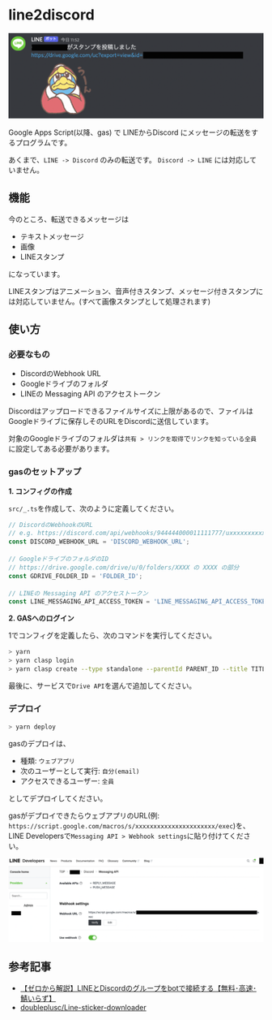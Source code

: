 # line2discord

![](images/demo0.png)

Google Apps Script(以降、gas) で LINEからDiscord にメッセージの転送をするプログラムです。

あくまで、`LINE -> Discord` のみの転送です。 `Discord -> LINE` には対応していません。

## 機能

今のところ、転送できるメッセージは

- テキストメッセージ
- 画像
- LINEスタンプ

になっています。

LINEスタンプはアニメーション、音声付きスタンプ、メッセージ付きスタンプには対応していません。(すべて画像スタンプとして処理されます)

## 使い方

### 必要なもの

- DiscordのWebhook URL
- Googleドライブのフォルダ
- LINEの Messaging API のアクセストークン

Discordはアップロードできるファイルサイズに上限があるので、ファイルはGoogleドライブに保存しそのURLをDiscordに送信しています。

対象のGoogleドライブのフォルダは`共有 > リンクを取得`で`リンクを知っている全員`に設定してある必要があります。

### gasのセットアップ

**1. コンフィグの作成**

`src/_.ts`を作成して、次のように定義してください。

```ts
// DiscordのWebhookのURL
// e.g. https://discord.com/api/webhooks/944444000011111777/uxxxxxxxxxxxx_o-3IBBxxxxxxxxxJYTr31exxxxxxxxNukjN1gQe10rxxxxxxxxxxxx
const DISCORD_WEBHOOK_URL = 'DISCORD_WEBHOOK_URL';

// GoogleドライブのフォルダのID
// https://drive.google.com/drive/u/0/folders/XXXX の XXXX の部分
const GDRIVE_FOLDER_ID = 'FOLDER_ID';

// LINEの Messaging API のアクセストークン
const LINE_MESSAGING_API_ACCESS_TOKEN = 'LINE_MESSAGING_API_ACCESS_TOKEN';
```

**2. GASへのログイン**

1でコンフィグを定義したら、次のコマンドを実行してください。

```sh
> yarn
> yarn clasp login
> yarn clasp create --type standalone --parentId PARENT_ID --title TITLE
```

最後に、サービスで`Drive API`を選んで追加してください。

### デプロイ

```sh
> yarn deploy
```

gasのデプロイは、

- 種類: `ウェブアプリ`
- 次のユーザーとして実行: `自分(email)`
- アクセスできるユーザー: `全員`

としてデプロイしてください。

gasがデプロイできたらウェブアプリのURL(例: `https://script.google.com/macros/s/xxxxxxxxxxxxxxxxxxxxxx/exec`)を、LINE Developersで`Messaging API > Webhook settings`に貼り付けてください。

![](images/demo2.png)

## 参考記事

- [【ゼロから解説】LINEとDiscordのグループをbotで接続する【無料･高速･鯖いらず】](https://qiita.com/i_tatte/items/6cd8d9ce0a93df249937)
- [doubleplusc/Line-sticker-downloader](https://github.com/doubleplusc/Line-sticker-downloader)
